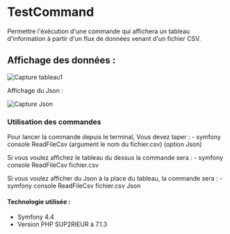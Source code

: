 # TestCommand

Permettre l'éxécution d'une commande qui affichera un tableau d'information à partir d'un flux de données venant d'un fichier CSV.

## Affichage des données :

![Capture tableau1](https://user-images.githubusercontent.com/51318506/174809601-a83b40fa-c0bc-4899-af57-db4ca67b8852.png)

Affichage du Json :

![Capture Json](https://user-images.githubusercontent.com/51318506/174814204-dcd03eee-2146-45fc-b6b9-8702b6531243.png)

### Utilisation des commandes

Pour lancer la commande depuis le terminal, Vous devez taper :
    - symfony console ReadFileCsv (argument le nom du fichier.csv) (option Json)
    
Si vous voulez affichez le tableau du dessus la commande sera :
    - symfony console ReadFileCsv fichier.csv
    
Si vous voulez afficher du Json à la place du tableau, la commande sera :
    - symfony console ReadFileCsv fichier.csv Json

#### Technologie utilisée :

  - Symfony 4.4
  - Version PHP SUP2RIEUR à 7.1.3
  
